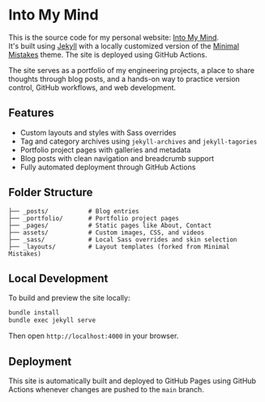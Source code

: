 # Into My Mind

This is the source code for my personal website: [Into My Mind](https://juanpbp03.github.io/).  
It's built using [Jekyll](https://jekyllrb.com/) with a locally customized version of the [Minimal Mistakes](https://mmistakes.github.io/minimal-mistakes/) theme. The site is deployed using GitHub Actions.

The site serves as a portfolio of my engineering projects, a place to share thoughts through blog posts, and a hands-on way to practice version control, GitHub workflows, and web development.

## Features
- Custom layouts and styles with Sass overrides
- Tag and category archives using `jekyll-archives` and `jekyll-tagories`
- Portfolio project pages with galleries and metadata
- Blog posts with clean navigation and breadcrumb support
- Fully automated deployment through GitHub Actions

## Folder Structure

```
├── _posts/           # Blog entries
├── _portfolio/       # Portfolio project pages
├── _pages/           # Static pages like About, Contact
├── assets/           # Custom images, CSS, and videos
├── _sass/            # Local Sass overrides and skin selection
├── _layouts/         # Layout templates (forked from Minimal Mistakes)

```

## Local Development

To build and preview the site locally:

```bash
bundle install
bundle exec jekyll serve
```

Then open `http://localhost:4000` in your browser.

## Deployment

This site is automatically built and deployed to GitHub Pages using GitHub Actions whenever changes are pushed to the `main` branch.
